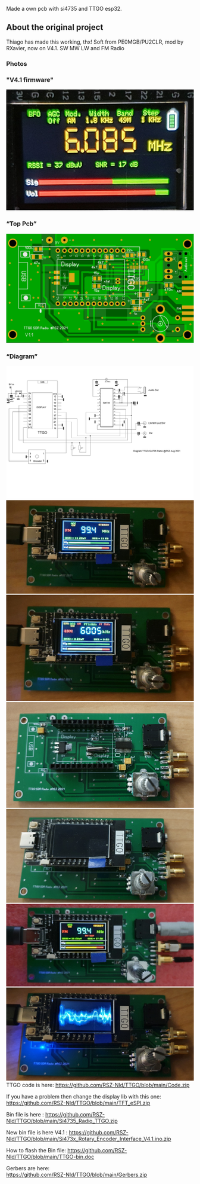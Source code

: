 Made a own pcb with si4735 and TTGO esp32.
## About the original project
Thiago has made this working, thx!
Soft from PE0MGB/PU2CLR, mod by RXavier, now on V4.1.
SW MW LW and FM Radio 
### Photos
### "V4.1 firmware"
![Photo 010]( https://github.com/RSZ-Nld/TTGO/blob/main/010.jpg)
### “Top Pcb”
![Photo 1]( https://github.com/Vwbeetle2/TTGO/blob/main/Pcb.JPG)
### “Diagram”
![Photo 0]( https://github.com/RSZ-Nld/TTGO/blob/main/Diagram.JPG)
![Photo 2]( https://github.com/Vwbeetle2/TTGO/blob/main/1.jpg)
![Photo 3]( https://github.com/Vwbeetle2/TTGO/blob/main/2.jpg)
![Photo 4]( https://github.com/Vwbeetle2/TTGO/blob/main/3.jpg)
![Photo 5]( https://github.com/Vwbeetle2/TTGO/blob/main/4.jpg)
![Photo 6]( https://github.com/Vwbeetle2/TTGO/blob/main/5.jpg)
![Photo 7]( https://github.com/Vwbeetle2/TTGO/blob/main/6.jpg)
TTGO code is here: https://github.com/RSZ-Nld/TTGO/blob/main/Code.zip

If you have a problem then change the display lib with this one: https://github.com/RSZ-Nld/TTGO/blob/main/TFT_eSPI.zip

Bin file is here : https://github.com/RSZ-Nld/TTGO/blob/main/Si4735_Radio_TTGO.zip

New bin file is here V4.1 : https://github.com/RSZ-Nld/TTGO/blob/main/Si473x_Rotary_Encoder_Interface_V4.1.ino.zip

How to flash the Bin file:  https://github.com/RSZ-Nld/TTGO/blob/main/TTGO-bin.doc


Gerbers are here:  
https://github.com/RSZ-Nld/TTGO/blob/main/Gerbers.zip
